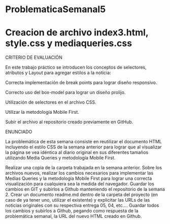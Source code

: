 # ProblematicaSemanal5
# Creacion de archivo index3.html, style.css y mediaqueries.css
CRITERIO DE EVALUACIÓN



En este trabajo práctico se introducen los conceptos de selectores, atributos y Layout para agregar estilos a la noticia:

Correcta implementación de break points para lograr diseño responsivo.

Correcto uso del box-model para lograr un diseño prolijo.

Utilización de selectores en el archivo CSS.

Utilizar la metodología Mobile First.

Subir el archivo al repositorio creado previamente en GitHub.



ENUNCIADO



La problemática de esta semana consiste en reutilizar el documento HTML incluyendo el estilo CSS de la semana anterior para lograr que al visualizar la página se vea idéntica al diario original en sus diferentes tamaños utilizando Media Queries y metodología Mobile First.



Realizar una copia de la carpeta trabajada en la semana anterior.
Sobre los archivos nuevos, realizar los cambios necesarios para implementar las Medias Queries y la metodología Mobile First para lograr una correcta visualización para cualquiera sea la medida del navegador.
Guardar los cambios en GIT y subirlos a Github manteniendo el repositorio de la semana 2.
Crear un documento readme.md dentro de la carpeta del proyecto (en caso de ya tener uno, utilizar el existente) y explicitar las URLs de las noticias originales con su respectiva entrega 05, 04, etc....
Guardar todos los cambios y subirlos a Github, pegando como respuesta de la problemática semanal, la URL del nuevo HTML creado en Github.

